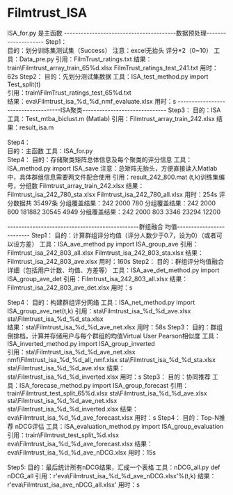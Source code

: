 # Filmtrust_ISA
ISA_for.py   是主函数
----------------------------------------数据预处理--------------------
Step1：	
	目的：划分训练集测试集（Success）
	注意：excel无抬头 评分*2（0~10）
	工具：Data_pre.py
	引用：FilmTrust_ratings.txt
	结果：train\\Filmtrust_array_train_65%d.xlsx
		FilmTrust_ratings_test_241.txt
	用时：62s
Step2：
	目的：先划分测试集数据
	工具：ISA_test_method.py	import Test_split(t)	
	引用：train\\FilmTrust_ratings_test_65%d.txt		
	结果：eva\Filmtrust_isa_%d_%d_nmf_evaluate.xlsx
	用时：s
------------------------------------ISA聚类------------------------------
Step3：
	目的：ISA
	工具：Test_mtba_biclust.m (Matlab)
	引用：Filmtrust_array_train_242.xlsx
	结果：result_isa.m

Step4：	
	目的：主函数
	工具：ISA_for.py	
Step4：
	目的：存储聚类矩阵总体信息及每个聚类的评分信息
	工具：ISA_method.py	import ISA_save
	注意：总矩阵无抬头，方便直接读入Matlab中，具体群组信息需要两文件配合使用
	引用：result_242_800.mat	(t,k)训练集编号，分组数
		Filmtrust_array_train_242.xlsx
	结果：Filmtrust_isa_242_780_sta.xlsx
		Filmtrust_isa_242_780_all.xlsx
	用时：254s
评分数据共  			35497条
分组覆盖结果：242	2000	780
分组覆盖结果：242	2000	800	181882	30545	4949
分组覆盖结果：242	2000	803	3346	23294	12200

-----------------------------------------------群组融合 均值-------------------------
Step1：
	目的：计算群组评分均值（评分人数少于0.7，设为0）（或者可以设方差）
	工具：ISA_ave_method.py		import ISA_group_ave
	引用：Filmtrust_isa_242_803_all.xlsx
		Filmtrust_isa_242_803_sta.xlsx
	结果：Filmtrust_isa_242_803_ave.xlsx
	用时：160s
Step2：
	目的：群组评分均值融合详细（包括用户计数、均值、方差等）
	工具：ISA_ave_det_method.py	import ISA_group_ave_det
	引用：Filmtrust_isa_242_803_all.xlsx
	结果：Filmtrust_isa_242_803_ave_det.xlsx
	用时：s

Step4：
	目的：构建群组评分网络
	工具：ISA_net_method.py	import ISA_group_ave_net(t,k)
	引用：sta\\Filmtrust_isa_%d_%d_ave.xlsx
		sta\\Filmtrust_isa_%d_%d_sta.xlsx		
	结果：sta\\Filmtrust_isa_%d_%d_ave_net.xlsx
	用时：58s
Step3：
	目的：群组倒排档，计算并存储用户与每个群组的均值Virtual User Pearson相似度
	工具：ISA_inverted_method.py	import ISA_group_inverted	
	引用：sta\\Filmtrust_isa_%d_%d_ave_net.xlsx
		nmf\\Filmtrust_isa_%d_%d_all_nmf.xlsx
		sta\\Filmtrust_isa_%d_%d_sta.xlsx
		sta\\Filmtrust_isa_%d_%d_ave.xlsx
	结果：sta\Filmtrust_isa_%d_%d_inverted.xlsx
	用时：s
Step3：
	目的：协同推荐
	工具：ISA_forecase_method.py 	import ISA_group_forecast
	引用：train\\Filmtrust_test_split_65%d.xlsx
		sta\\Filmtrust_isa_%d_%d_ave.xlsx
		sta\\Filmtrust_isa_%d_%d_ave_net.xlsx
		sta\Filmtrust_isa_%d_%d_inverted.xlsx
	结果：eva\\Filmtrust_isa_%d_%d_ave_forecast.xlsx
	用时：s
Step4：
	目的：Top-N推荐 nDCG评估
	工具：ISA_evaluation_method.py 	import ISA_group_evaluation	
	引用：train\\Filmtrust_test_split_%d.xlsx
		eva\\Filmtrust_isa_%d_%d_ave_forecast.xlsx
	结果：eva\\Filmtrust_isa_%d_%d_ave_nDCG.xlsx
	用时：15s

Step5:
	目的：最后统计所有nDCG结果，汇成一个表格
	工具：nDCG_all.py	def  nDCG_all
	引用：r'eva\\Filmtrust_isa_%d_%d_ave_nDCG.xlsx'%(t,k)
	结果：r'eva\\Filmtrust_isa_ave_nDCG_all.xlsx'
	用时：s
